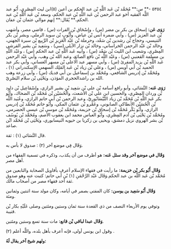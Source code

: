 ٥٣٥٤ -** س:** مُحَمَّد بْن عَبد اللَّهِ بْن عبد الحكم بن أعين (٥)ابن ليث المِصْرِي، أَبُو عبد اللَّه الفقيه أخو عبد الرحمن بْن عَبد اللَّهِ بْن عبد الحكم، وسعد بْن عَبد اللَّهِ بْن عبد الحكم،** يُقَال:** إنهم موالي عثمان بْن عفان.

**رَوَى عَن:** إسحاق بن بكر بن مضر (س) ، وإِسْحَاق بْن الفرات (س) ، قاضي مصر، وأشهب بْن عبد العزيز (س) ، وأبي ضمرة أنس بْن عياض، وأَيُّوب بْن سويد الرملي، وبشر بْن بكر التنيسي، وحجاج بْن رشدين بْن سَعْد، وحرملة بْن عَبْد الْعَزِيزِ بْن الرَّبِيع بْن سبرة الجهني، وخالد بْن عَبْد الرحمن الخراساني، وخالد بْن نزار الأيلي (سي) ، وسَعِيد بْن بشير القرشي المِصْرِي، وشعيب ابن الليث بْن سَعْد (س) ، وأبيه عَبد اللَّهِ بْن عبد الحكم (س) ، وعَبْد اللَّهِ بن مسلمة القعنبي (س) ، وعَبْد اللَّه بْن نافع الصائغ، وعبد الله بْن وهب، وأبي عَبْد الرحمن عَبد اللَّهِ بْن يزيد المقرئ (س) ، وأبي مسهر عبد الاعلى بْن مسهر الغساني، وأبي بكر عبد الحميد بْن أَبي أويس (س) ، وعلي بْن زياد بْن عَبد المَلِك السهمي الإسكندراني (١) ، ومُحَمَّد بْن إدريس الشافعي، ومُحَمَّد بن إسماعيل بن أَبي فديك (س) ، وأبي زرعة وهب الله بن راشدالحجري المؤذن، ويَحْيَى بْن سلام البَصْرِيّ.

**رَوَى عَنه:** النَّسَائي، وأبو رافع أسامة بْن علي بْن سَعِيد بْن بشير الرازي، وإِسْمَاعِيل بْن داود بْن وردان المِصْرِي، والحسين ابن علي بْن الأشعث، والْحُسَيْن بْن مُحَمَّد بْن الضحاك، وأَبُو بكر عَبد اللَّهِ بْن مُحَمَّد بْن زياد النَّيْسَابُورِيّ، وعبد الرحمن بْن أَبي حاتم الرازي، وعُبَيد اللَّه بْن الْحُسَيْن الأنطاكي الصابوني، وعَمْرو بْن عثمان المكي، وأَبُو حاتم مُحَمَّد بْن إدريس الرازي، وأَبُو بَكْر مُحَمَّد بْن إسحاق بْن خزيمة، ومُحَمَّد بْن موسى بْن عيسى الحضرمي، ومُحَمَّد بْن يَحْيَى بْن آدم المِصْرِي، وأَبُو العباس محمد ابن يعقوب الأصم، ومُحَمَّد بْن يُوسُف بْن بشر الهروي نزيل دمشق، ويحيى بن زكريا بن حيويه النيسابوري، ويَحْيَى بْن مُحَمَّد ابْن صاعد.

قال النَّسَائي (١) : ثقة.

وَقَال فِي موضع آخر (٢) : صدوق لا بأس به.

**وَقَال في موضع آخر وقد سئل عَنه:** هو أظرف من أن يكذب، وذكره في تسمية الفقهاء من أهل مصر.

**وَقَال أَبُو بكر بْن خزيمة:** ما رأيت في فقهاء الإسلام أعرف بأقاويل الصحابة والتابعين من مُحَمَّد بْن عَبد اللَّه بن عبد الحكم.وَقَال عَبْد الرَّحْمَنِ (١) بْن أَبي حاتم: كتبت عنه وهو صدوق ثقة أحد فقهاء مصر من أصحاب مالك.

**وَقَال أَبُو سَعِيد بن يوسن:** كان المفتي بصمر في أيامه، وكان مولد سنة اثنتين وثمانين ومئة.

وتوفي يوم الأربعاء النصف من ذي القعدة سنة ثمان وستين ومئتين وصلى عَلَيْهِ بكار بْن قتيبة.

**وَقَال عبدا لباقي بْن قانع:** مات سنة تسع وستين ومئتين.

وقول ابن يونس أولى، فإنه أعرف بأهل بلده، واللَّه أعلم (٢) .

**ولهم شيخ آخر يقال لَهُ:**